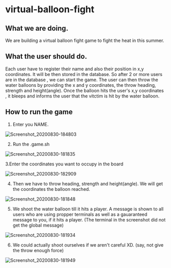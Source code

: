 # virtual-balloon-fight
## What we are doing.
We are building a virtual balloon fight game to fight the heat in this summer.
## What the user should do.
Each user have to register their name and also their position in x,y coordinates. It will be then stored in the database. 
So after 2 or more users are in the database , we can start the game.
The user can then throw the water balloons by providing the x and y coordinates, the throw heading, strength and height(angle).
Once the balloon hits the user's x,y coordinates , it bleeps and informs the user that the vitctim is hit by the water balloon.
## How to run the game
1. Enter you NAME.

![Screenshot_20200830-184803](https://user-images.githubusercontent.com/44509204/91660148-24e20980-eaf2-11ea-9538-dee2f2ca4faa.png)

2. Run the .game.sh

![Screenshot_20200830-181835](https://user-images.githubusercontent.com/44509204/91659621-84d6b100-eaee-11ea-80da-bb8097732a70.png)

3.Enter the coordinates you want to occupy in the board

![Screenshot_20200830-182909](https://user-images.githubusercontent.com/44509204/91659678-f6aefa80-eaee-11ea-969d-55a64ba6ee05.png)

4. Then we have to throw heading, strength and height(angle). We will get the coordinates the balloon reached.

![Screenshot_20200830-181848](https://user-images.githubusercontent.com/44509204/91659702-1c3c0400-eaef-11ea-9050-8b23c5240ca0.png)

5. We shoot the water balloon till it hits a player. A message is shown to all users who are using propper terminals as well as a gauaranteed message to you, if it hits a player. (The terminal in the screenshot did not get the global message)

![Screenshot_20200830-181934](https://user-images.githubusercontent.com/44509204/91659812-e0ee0500-eaef-11ea-9d0a-cdb722f55e9a.png)

6. We could actually shoot ourselves if we aren't careful XD. (say, not give the throw enough force)

![Screenshot_20200830-181949](https://user-images.githubusercontent.com/44509204/91659861-172b8480-eaf0-11ea-9c36-8bf33511fd13.png)



